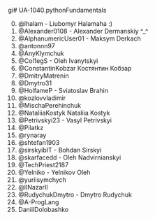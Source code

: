 gi# UA-1040.pythonFundamentals

0. @lhalam - Liubomyr Halamaha :)
1. @Alexander0108 - Alexander Dermanskiy ^_^
2. @AlphanumericUser01 - Maksym Derkach
3. @antonnn97
4. @AnyKlymchuk
5. @Col1egS - Oleh Ivanytskyi
6. @ConstantinKobzar Костянтин Кобзар
7. @DmitryMatrenin
8. @Dmytro31
9. @HolfameP - Sviatoslav Brahin 
10. @kozlovvladimir
11. @MischaPerehinchuk
12. @NataliiaKostyk Nataliia Kostyk
13. @Petrivskyi23 - Vasyl Petrivskyi
14. @Pilatkz
15. @rynaray
16. @shtefan1903
17. @sirskyibIT - Bohdan Sirskyi
18. @skarfacedd - Oleh Nadvirnianskyi
19. @TechPriest2187
20. @Yelniko - Yelnikov Oleh
21. @yuriisymchych
22. @lINazarIl
23. @RudychukDmytro - Dmytro Rudychuk
24. @A-ProgLang
25. DaniilDolobashko

